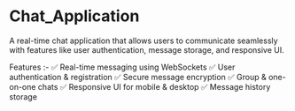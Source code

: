 # Chat_Application

A real-time chat application that allows users to communicate seamlessly with features like user authentication, message storage, and responsive UI.

Features :-
✅ Real-time messaging using WebSockets
✅ User authentication & registration
✅ Secure message encryption
✅ Group & one-on-one chats
✅ Responsive UI for mobile & desktop
✅ Message history storage
